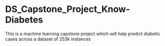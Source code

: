 # DS_Capstone_Project_Know-Diabetes
This is a machine learning capstone project which will help predict diabetic cases across a dataset of 253k instances

